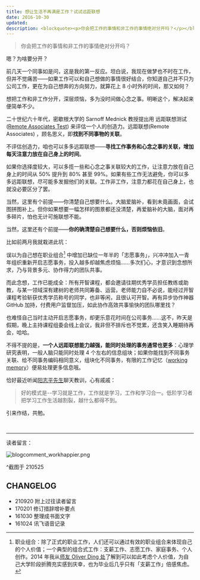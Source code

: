 ```yaml
---
title: 想让生活不再满是工作？试试远距联想
date: 2016-10-30
updated: 
description: <blockquote><p>你会把工作的事情和非工作的事情绝对分开吗？</p></blockquote><p>嗯？为啥要分开？</p><p>……</p>
---
```


>你会把工作的事情和非工作的事情绝对分开吗？

嗯？为啥要分开？

<!-- more -->

前几天一个同事如是问，这是我的第一反应。坦白说，我现在做梦也不时在工作，但并不觉痛苦——如果工作可以和自己想做的事情很好结合，你知道自己并不只为公司工作，更在为自己想奔的方向努力，就算花上 8 小时外的时间，那又如何？

想把工作和非工作分开，深层烦恼，多为没时间做心念之事。明晰这个，解决起来便简单不少。

二十世纪六十年代，密歇根大学的 Sarnoff Mednick 教授提出用 远距联想测试([Remote Associates Test](https://en.wikipedia.org/wiki/Remote_Associates_Test)) 来评估一个人的创造力。远距联想(Remote Associates) ，顾名思义，即**找到不同事物的关联**。

不评估创造力，咱也可以多多远距联想——**寻找工作事务和心念之事的关联，增加每天注意力放在自己身上的时间**。

如果你选择度较大，可以多揽一些和心念之事关联较大的工作，让注意力放在自己身上的时间从 50% 提升到 80% 甚至 99%。如果有些工作无法避免，你可以多多远距联想，尽可能多发掘他们的关联。工作非工作，注意力都花在自己身上，也就没必要区分了罢。

当然，这里有个前提——你清楚自己想要什么。大脑爱脑补，看到未竟画面，会试图拼图补上。但你如果想要一幅怎样的图景都还没清楚，再爱脑补的大脑，面对再多碎片，怕也无计可施联想不能。

当然，这里还有个前提——**你的确清楚自己想要什么，否则烦恼依旧**。

比如前两月我就栽进此坑：

误以为自己想在职业组合[^1] 中增加已缺位一年半的「志愿事务」，兴冲冲加入一青年组织重新开启志愿事务，投入越多却越焦虑烦恼……多次扪心，才意识到念想所求，乃与背景多元、协作得力的团队共事。

而此念想，工作已能成全：所有开智课程，都会邀请往期优秀学员担任教练或助教，与某一领域深有建树的老师共同筹备、运营。老师能力自不必说，能经过开智课程考验斩获优秀学员称号的同学，也非等闲，且很认可开智。再有异步协作神器 GitHub 加持，付费用户监督加压，如此协作高效共事愉快的团队哪里找？

也难怪自己当时主动开启志愿事务，却更乐意花时间在公司事务……这不，昨天是假期，晚上主持课程组委会线上会议，我非但不排斥也不觉累，还含笑入睡期待再会，哈哈。


不得不提的是，**一个人远距联想能力越强，能同时处理的事务通常也更多**：心理学研究表明，一般人脑只能同时处理 4 个左右的信息组块；如果你能找到不同事务关联、给不同事务编码相同意义，组块化不同事务，有限的工作记忆（[working memory](https://en.wikipedia.org/wiki/Working_memory)）便易处理更多信息哦。

恰好最近听闻[阳志平先生](http://www.yangzhiping.com/)聊天教训，心有戚戚：

>好的模式是--学习就是工作，工作就是学习，工作和学习合一。低阶学习者把学习工作生活越割裂，越什么都得不到。

引来作结，共勉。

[^1]:  职业组合：除了正式的职业工作，人们还可以通过有效的职业组合来体现自己的个人价值；一个典型的组合式工作：支薪工作、志愿工作、家庭事务、个人创作。2014 年我从[师友 Oliver Ding 处](http://www.jianshu.com/p/5e8ed5b57c00)了解到可以如此考虑个人价值，为自己大学阶段折腾充实感到庆幸，也为毕业后几乎只有「支薪工作」倍感焦虑。

<br>

---


读者留言：

![blogcomment_workhappier.png](https://ishanshan.zoomquiet.top/share/blogcomment_workhappier.png)

^截图于 210525

## CHANGELOG

- 210920 附上过往读者留言
- 170201 修订措辞增补要点
- 161030 整理成书面文字
- 161024 讯飞语音记录

